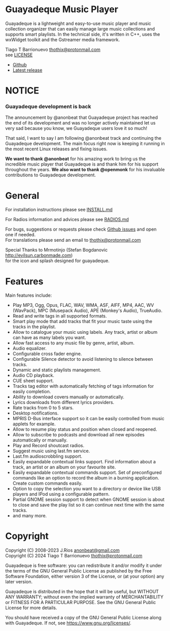 # Guayadeque Music Player

Guayadeque is a lightweight and easy-to-use music player and music collection organizer
that can easily manage large music collections and supports smart playlists.
In the technical side, it's written in C++, uses the wxWidget toolkit and the
Gstreamer media framework.

Tiago T Barrionuevo [<thothix@protonmail.com>](mailto:thothix@protonmail.com)  
see [LICENSE](LICENSE)

- [Github](https://github.com/thothix/guayadeque)
- [Latest release](https://github.com/thothix/guayadeque/releases/latest)

# NOTICE

### Guayadeque development is back

The announcement by @anonbeat that Guayadeque project has reached the end of its development and
was no longer actively maintained let us very sad because you know, we Guayadeque users love it so much!

That said, I want to say I am following @anonbeat track and continuing the Guayadeque development.
The main focus right now is keeping it running in the most recent Linux releases and fixing issues.

**We want to thank @anonbeat** for his amazing work to bring us the incredible music player that
Guayadeque is and thank him for his support throughout the years. **We also want to thank @openmonk**
for his invaluable contributions to Guayadeque development.

# General

For installation instructions please see [INSTALL.md](INSTALL.md)

For Radios information and advices please see [RADIOS.md](RADIOS.md)

For bugs, suggestions or requests please check [Github issues](https://github.com/thothix/guayadeque/issues) and open one if needed.  
For translations please send an email to [<thothix@protonmail.com>](mailto:thothix@protonmail.com?subject=Guayadeque%20Translations)

Special Thanks to Mrmotinjo (Stefan Bogdanovic http://evilsun.carbonmade.com)  
for the icon and splash designed for guayadeque.

# Features

Main features include:

- Play MP3, Ogg, Opus, FLAC, WAV, WMA, ASF, AIFF, MP4, AAC, WV (WavPack), MPC (Musepack Audio), 
  APE (Monkey's Audio), TrueAudio.
- Read and write tags in all supported formats.
- Smart play mode that add tracks that fit your music taste using the tracks in the playlist.
- Allow to catalogue your music using labels. Any track, artist or album can have as many
  labels you want.
- Allow fast access to any music file by genre, artist, album.
- Audio equalizer.
- Configurable cross fader engine.
- Configurable Silence detector to avoid listening to silence between tracks.
- Dynamic and static playlists management.
- Audio CD playback.
- CUE sheet support.
- Tracks tag editor with automatically fetching of tags information for easily completion.
- Ability to download covers manually or automatically.
- Lyrics downloads from different lyrics providers.
- Rate tracks from 0 to 5 stars.
- Desktop notifications.
- MPRIS D-Bus interface support so it can be easily controlled from music applets for example.
- Allow to resume play status and position when closed and reopened.
- Allow to subscribe to podcasts and download all new episodes automatically or manually.
- Play and Record shoutcast radios.
- Suggest music using last.fm service.
- Last.fm audioscrobbling support.
- Easily expandable contextual links support. Find information about a track, an artist or
  an album on your favourite site.
- Easily expandable contextual commands support. Set of preconfigured commands like an option
  to record the album in a burning application. Create custom commands easily.
- Option to copy the selection you want to a directory or device like USB players and IPod
  using a configurable pattern.
- Partial GNOME session support to detect when GNOME session is about to close and save
  the play list so it can continue next time with the same tracks.
- and many more.

# Copyright

Copyright (C) 2008-2023 J.Rios <anonbeat@gmail.com>\
Copyright (C) 2024 Tiago T Barrionuevo <thothix@protonmail.com>

Guayadeque is free software: you can redistribute it and/or modify
it under the terms of the GNU General Public License as published by
the Free Software Foundation, either version 3 of the License, or
(at your option) any later version.

Guayadeque is distributed in the hope that it will be useful,
but WITHOUT ANY WARRANTY; without even the implied warranty of
MERCHANTABILITY or FITNESS FOR A PARTICULAR PURPOSE. See the
GNU General Public License for more details.

You should have received a copy of the GNU General Public License
along with Guayadeque. If not, see https://www.gnu.org/licenses/.
